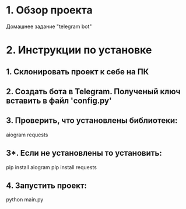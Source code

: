 # 1. Обзор проекта
   
Домашнее задание "telegram bot"


# 2. Инструкции по установке

## 1. Cклонировать проект к себе на ПК
   
## 2. Создать бота в Telegram. Полученый ключ вставить в файл 'config.py'
   
## 3. Проверить, что установлены библиотеки:
aiogram
requests

## 3*. Если не установлены то установить:
pip install aiogram
pip install requests

## 4. Запустить проект:
python main.py

